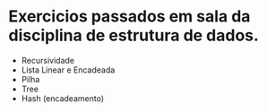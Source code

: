 # Exercicios passados em sala da disciplina de estrutura de dados. 

 - Recursividade
 - Lista Linear e Encadeada
 - Pilha
 - Tree
 - Hash (encadeamento)
